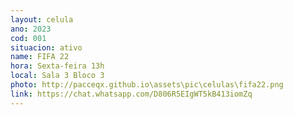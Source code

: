 ```yaml
---
layout: celula
ano: 2023
cod: 001
situacion: ativo
name: FIFA 22
hora: Sexta-feira 13h
local: Sala 3 Bloco 3
photo: http://pacceqx.github.io\assets\pic\celulas\fifa22.png
link: https://chat.whatsapp.com/D806R5EIgWT5kB413iomZq
---
```

